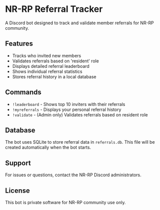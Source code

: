 # NR-RP Referral Tracker

A Discord bot designed to track and validate member referrals for NR-RP community.

## Features

- Tracks who invited new members
- Validates referrals based on 'resident' role
- Displays detailed referral leaderboard
- Shows individual referral statistics
- Stores referral history in a local database

## Commands

- `!leaderboard` - Shows top 10 inviters with their referrals
- `!myreferrals` - Displays your personal referral history
- `!validate` - (Admin only) Validates referrals based on resident role

## Database

The bot uses SQLite to store referral data in `referrals.db`. This file will be created automatically when the bot starts.

## Support

For issues or questions, contact the NR-RP Discord administrators.

## License

This bot is private software for NR-RP community use only.
